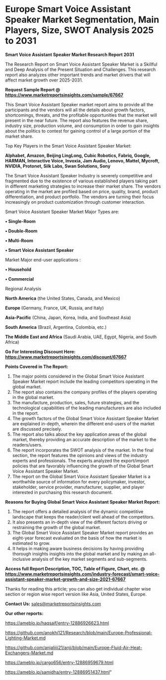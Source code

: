 # Europe Smart Voice Assistant Speaker Market Segmentation, Main Players, Size, SWOT Analysis 2025 to 2031

<strong>Smart Voice Assistant Speaker Market Research Report 2031</strong>

The Research Report on Smart Voice Assistant Speaker Market is a Skillful and Deep Analysis of the Present Situation and Challenges. This research report also analyzes other important trends and market drivers that will affect market growth over 2025-2031.

<strong>Request Sample Report @ <a href=https://www.marketreportsinsights.com/sample/67667>https://www.marketreportsinsights.com/sample/67667</a></strong>

This Smart Voice Assistant Speaker market report aims to provide all the participants and the vendors will all the details about growth factors, shortcomings, threats, and the profitable opportunities that the market will present in the near future. The report also features the revenue share, industry size, production volume, and consumption in order to gain insights about the politics to contest for gaining control of a large portion of the market share.

Top Key Players in the Smart Voice Assistant Speaker Market:

<strong>Alphabet, Amazon, Beijing LingLong, Cubic Robotics, Fabriq, Google, HARMAN, Interactive Voice, Invoxia, Jam Audio, Lenovo, Mattel, Mycroft, NVIDIA, Protonet, Silk Labs, Swan Solutions, Sony</strong>

The Smart Voice Assistant Speaker Industry is severely competitive and fragmented due to the existence of various established players taking part in different marketing strategies to increase their market share. The vendors operating in the market are profiled based on price, quality, brand, product differentiation, and product portfolio. The vendors are turning their focus increasingly on product customization through customer interaction.

Smart Voice Assistant Speaker Market Major Types are:

<strong>• Single-Room

• Double-Room

• Multi-Room

• Smart Voice Assistant Speaker</strong>

Market Major end-user applications :

<strong>• Household

• Commercial</strong>

Regional Analysis

</u><strong><b>North America</b></strong> (the United States, Canada, and Mexico)

<strong><b>Europe </b></strong>(Germany, France, UK, Russia, and Italy)

<strong><b>Asia-Pacific</b></strong> (China, Japan, Korea, India, and Southeast Asia)

<strong><b>South America</b></strong> (Brazil, Argentina, Colombia, etc.)

<strong><b>The Middle East and Africa</b></strong> (Saudi Arabia, UAE, Egypt, Nigeria, and South Africa)

<strong>Go For Interesting Discount Here: <a href=https://www.marketreportsinsights.com/discount/67667>https://www.marketreportsinsights.com/discount/67667</a></strong>

<strong>Points Covered in The Report:</strong>
<ol>
  <li>The major points considered in the Global Smart Voice Assistant Speaker Market report include the leading competitors operating in the global market.</li>
  <li>The report also contains the company profiles of the players operating in the global market.</li>
  <li>The manufacture, production, sales, future strategies, and the technological capabilities of the leading manufacturers are also included in the report.</li>
  <li>The growth factors of the Global Smart Voice Assistant Speaker Market are explained in-depth, wherein the different end-users of the market are discussed precisely.</li>
  <li>The report also talks about the key application areas of the global market, thereby providing an accurate description of the market to the readers/users.</li>
  <li>The report incorporates the SWOT analysis of the market. In the final section, the report features the opinions and views of the industry experts and professionals. The experts analyzed the export/import policies that are favorably influencing the growth of the Global Smart Voice Assistant Speaker Market.</li>
  <li>The report on the Global Smart Voice Assistant Speaker Market is a worthwhile source of information for every policymaker, investor, stakeholder, service provider, manufacturer, supplier, and player interested in purchasing this research document.</li>
</ol>
<strong>Reasons for Buying Global Smart Voice Assistant Speaker Market Report:</strong>

<ol>
  <li>The report offers a detailed analysis of the dynamic competitive landscape that keeps the reader/client well ahead of the competitors.</li>
  <li>It also presents an in-depth view of the different factors driving or restraining the growth of the global market.</li>
  <li>The Global Smart Voice Assistant Speaker Market report provides an eight-year forecast evaluated on the basis of how the market is estimated to grow.</li>
  <li>It helps in making aware business decisions by having providing thorough insights insights into the global market and by making an all-inclusive analysis of the key market segments and sub-segments.</li>
</ol>
<strong>Access full Report Description, TOC, Table of Figure, Chart, etc. @ <a href=https://www.marketreportsinsights.com/industry-forecast/smart-voice-assistant-speaker-market-growth-and-size-2021-67667>https://www.marketreportsinsights.com/industry-forecast/smart-voice-assistant-speaker-market-growth-and-size-2021-67667</a></strong>


Thanks for reading this article; you can also get individual chapter wise section or region wise report version like Asia, United States, Europe.

<strong>Contact Us:</strong>
sales@marketreportsinsights.com

<strong>Our other reports:</strong>

<a href=https://ameblo.jp/haqsaif/entry-12886926623.html>https://ameblo.jp/haqsaif/entry-12886926623.html</a>

<a href=https://github.com/anokhi121/Research/blob/main/Europe-Professional-Lighting-Market.md>https://github.com/anokhi121/Research/blob/main/Europe-Professional-Lighting-Market.md</a>

<a href=https://github.com/anjaliiii21/anjj/blob/main/Europe-Fluid-Air-Heat-Exchangers-Market.md>https://github.com/anjaliiii21/anjj/blob/main/Europe-Fluid-Air-Heat-Exchangers-Market.md</a>

<a href=https://ameblo.jp/cargo656/entry-12886959679.html>https://ameblo.jp/cargo656/entry-12886959679.html</a>

<a href=https://ameblo.jp/samidha/entry-12886951437.html>https://ameblo.jp/samidha/entry-12886951437.html</a>"
